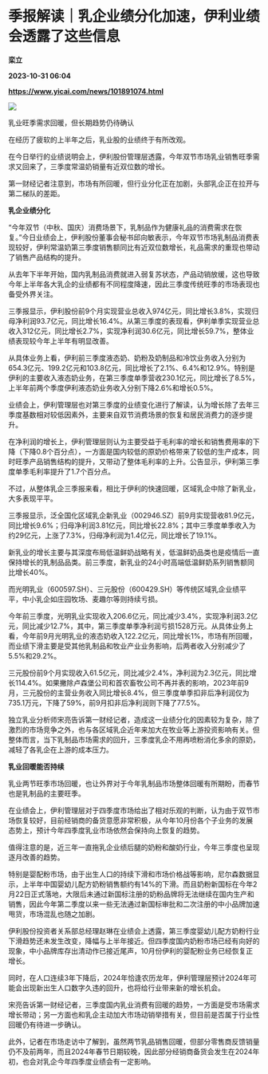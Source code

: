 # 季报解读｜乳企业绩分化加速，伊利业绩会透露了这些信息
**栾立**

**2023-10-31 06:04**

**https://www.yicai.com/news/101891074.html**

![](https://imgcdn.yicai.com/uppics/slides/2023/10/9360b8bddd40ee6053efb8f3d361405f.jpg)

乳业旺季需求回暖，但长期趋势仍待确认

在经历了疲软的上半年之后，乳业股的业绩终于有所改观。

在今日举行的业绩说明会上，伊利股份管理层透露，今年双节市场乳业销售旺季需求又回来了，三季度常温奶销量有近双位数的增长。

第一财经记者注意到，市场有所回暖，但行业分化正在加剧，头部乳企正在拉开与第二梯队的差距。

**乳企业绩分化**

“今年双节（中秋、国庆）消费场景下，乳制品作为健康礼品的消费需求在恢复。”今日业绩会上，伊利股份董事会秘书邱向敏表示，今年双节市场乳制品消费表现较好，伊利常温奶第三季度销售额同比有近双位数增长，礼品需求的重现也带动了销售产品结构的提升。

从去年下半年开始，国内乳制品消费就进入弱复苏状态，产品动销放缓，这也导致今年上半年各大乳企的业绩都有不同程度降速，因此三季度传统旺季的市场表现也备受外界关注。

三季报显示，伊利股份前9个月实现营业总收入974亿元，同比增长3.8%，实现归母净利润93.7亿元，同比增长16.4%。从第三季度的表现看，伊利单季实现营业总收入312亿元，同比增长2.7%，实现净利润30.6亿元，同比增长59.7%，整体业绩表现较今年上半年有明显改善。

从具体业务上看，伊利前三季度液态奶、奶粉及奶制品和冷饮业务收入分别为654.3亿元、199.2亿元和103.8亿元，同比增长了2.1%、6.4%和12.9%。特别是伊利的主要收入液态奶业务，在第三季度单季营收230.1亿元，同比增长了8.5%，上半年前两个季度伊利液态奶业务收入分别下降2.6%和增长0.5%。

业绩会上，伊利管理层也对第三季度的业绩变化进行了解读，认为增长除了去年三季度基数相对较低因素外，主要来自双节消费场景的恢复和居民消费力的逐步提升。

在净利润的增长上，伊利管理层则认为主要受益于毛利率的增长和销售费用率的下降（下降0.8个百分点），一方面是国内较低的原奶价格带来了较低的生产成本，同时旺季产品销售结构的提升，又带动了整体毛利率的上升。公告显示，伊利第三季度单季毛利率提升了1.7个百分点。

不过，从整体乳企三季报来看，相比于伊利的快速回暖，区域乳企中除了新乳业，大多表现平平。

三季报显示，泛全国化区域乳企新乳业（002946.SZ）前9月实现营收81.9亿元，同比增长9.6%；归母净利润3.81亿元，同比增长22.8%；其中三季度单季收入为约29亿元，上涨了7.3%，归母净利润为1.4亿元，同比增长了19.1%。

新乳业的增长主要与其深度布局低温鲜奶战略有关，低温鲜奶品类也是疫情后一直保持增长的乳制品品类。前三季度，新乳业的24小时高端低温鲜奶系列销售额同比增长40%。

而光明乳业（600597.SH）、三元股份（600429.SH）等传统区域乳企业绩平平，中小乳企如庄园牧场、麦趣尔等则持续亏损。

今年前三季度，光明乳业实现收入206.6亿元，同比减少3.4%，实现净利润3.2亿元，同比减少12.7%，其中，第三季度单季净利润亏损1528万元。从具体业务上看，今年前9月光明乳业的液态奶收入122.2亿元，同比增长1%，市场有所回暖，而业绩下滑主要是受其他乳制品和牧业产业业务影响，后两者收入分别减少了5.5%和29.2%。

三元股份前9个月实现收入61.5亿元，同比减少2.4%，净利润为2.3亿元，同比增长114.4%。如果撇除卢森堡公司和首农畜牧公司不再并表的影响，2023年前9月，三元股份的主营业务收入同比增长8.4%，但三季度单季扣非后净利润仅为735.1万元，下降了59%，前9月扣非后净利润则下降了77.5%。

独立乳业分析师宋亮告诉第一财经记者，造成这一业绩分化的因素较为复杂，除了激烈的市场竞争之外，也与各区域乳企近年来加大在牧业等上游投资影响有关。但整体而言，当下乳制品市场需求的回升，三季度乳企不用再喷粉消化多余的原奶，减轻了各乳企在上游的成本压力。

**乳业回暖能否持续**

乳业两节旺季市场回暖，也让外界对于今年乳制品市场整体回暖有所期盼，而春节也是乳制品的主要旺季。

在业绩会上，伊利管理层对于四季度市场给出了相对乐观的判断，认为由于双节市场恢复较好，目前经销商的备货意愿非常积极，从今年10月份各个子业务的发展态势上，预计今年四季度乳业市场依然会保持向上恢复的趋势。

值得注意的是，近三年一直拖乳企业绩后腿的奶粉和酸奶行业，今年三季度也呈现逐月改善的趋势。

特别是婴配粉市场，由于出生人口的持续下滑和市场价格战等影响，尼尔森数据显示，上半年中国婴幼儿配方奶粉销售额约有14%的下滑。而且奶粉新国标在今年2月22日正式落地，大限后未通过新国标注册的奶粉品牌将无法继续在国内生产和销售，因此今年第二季度以来一些无法通过新国标审批和二次注册的中小品牌加速甩货，市场混乱也随之加剧。

伊利股份投资者关系部总经理赵琳在业绩会上透露，第三季度婴幼儿配方奶粉行业下滑趋势还未发生改变，降幅与上半年接近。但四季度国内奶粉市场已经有向好的现象，中小品牌库存出清动作已接近尾声，10月份伊利的婴配粉业务已经恢复正增长。

同时，在人口连续3年下降后，2024年恰逢农历龙年，伊利管理层预计2024年可能会出现新出生人口数字久违的回升，也将给行业带来新的增长机会。

宋亮告诉第一财经记者，三季度国内乳业消费有回暖的趋势，一方面是受市场需求增长带动；另一方面也和乳企主动加大市场动销举措有关，但目前是否属于行业性回暖仍有待进一步确认。

此外，记者在市场走访中了解到，虽然两节乳品销售回暖，但部分零售商反馈销量仍不及前两年，而且2024年春节日期较晚，因此部分经销商备货会发生在2024年初，也会对乳企今年四季度业绩会有一定影响。
